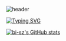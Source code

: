 ![header](https://capsule-render.vercel.app/api?type=waving&color=6994CDEE&text=&animation=twinkling&height=80)

[![Typing SVG](https://readme-typing-svg.demolab.com?font=Alkatra&weight=500&size=45&duration=3500&pause=3&color=6994CDEE&center=false&vCenter=false&multiline=true&repeat=true&width=1000&height=100&lines=Welcome+to+woomin+GitHub!👋)](https://git.io/typing-svg)

[![bi-sz's GitHub stats](https://github-readme-stats.vercel.app/api?username=aass2769&include_all_commits=true&show_icons=true&theme=cobalt)](https://github.com/bi-sz/github-readme-stats)
